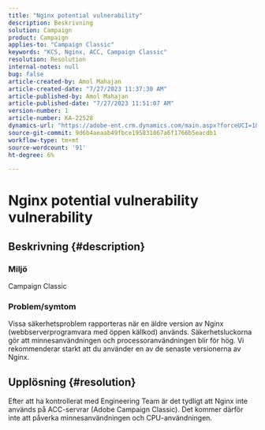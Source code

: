 ```yaml
---
title: "Nginx potential vulnerability"
description: Beskrivning
solution: Campaign
product: Campaign
applies-to: "Campaign Classic"
keywords: "KCS, Nginx, ACC, Campaign Classic"
resolution: Resolution
internal-notes: null
bug: false
article-created-by: Amol Mahajan
article-created-date: "7/27/2023 11:37:30 AM"
article-published-by: Amol Mahajan
article-published-date: "7/27/2023 11:51:07 AM"
version-number: 1
article-number: KA-22528
dynamics-url: "https://adobe-ent.crm.dynamics.com/main.aspx?forceUCI=1&pagetype=entityrecord&etn=knowledgearticle&id=2f24ebf6-712c-ee11-bdf4-6045bd006079"
source-git-commit: 9d6b4aeaab49fbce195831867a6f1766b5eacdb1
workflow-type: tm+mt
source-wordcount: '91'
ht-degree: 6%

---
```


# Nginx potential vulnerability vulnerability

## Beskrivning {#description}


### <b>Miljö</b>

Campaign Classic



### <b>Problem/symtom</b>

Vissa säkerhetsproblem rapporteras när en äldre version av Nginx (webbserverprogramvara med öppen källkod) används. Säkerhetsluckorna gör att minnesanvändningen och processoranvändningen blir för hög. Vi rekommenderar starkt att du använder en av de senaste versionerna av Nginx.


## Upplösning {#resolution}


Efter att ha kontrollerat med Engineering Team är det tydligt att Nginx inte används på ACC-servrar (Adobe Campaign Classic). Det kommer därför inte att påverka minnesanvändningen och CPU-användningen.


